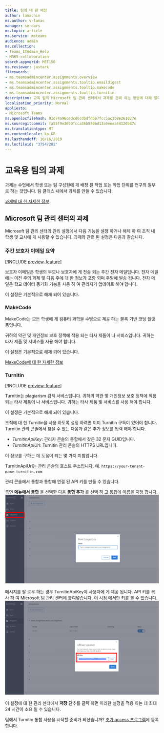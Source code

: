 ```yaml
---
title: 팀에 대 한 배정
author: lanachin
ms.author: v-lanac
manager: serdars
ms.topic: article
ms.service: msteams
audience: admin
ms.collection:
- Teams_ITAdmin_Help
- M365-collaboration
search.appverid: MET150
ms.reviewer: jastark
f1keywords:
- ms.teamsadmincenter.assignments.overview
- ms.teamsadmincenter.assignments.tooltip.emaildigest
- ms.teamsadmincenter.assignments.tooltip.makecode
- ms.teamsadmincenter.assignments.tooltip.turnitin
description: 교육 팀의 Microsoft 팀 관리 센터에서 과제를 관리 하는 방법에 대해 알아봅니다.
localization_priority: Normal
appliesto:
- Microsoft Teams
ms.openlocfilehash: 91d74a96cedcd0cdbdfd6b7fcc5ac1b8e261027e
ms.sourcegitcommit: fa55f9e3690fcca36b530bd13a9eeaa44120b87c
ms.translationtype: MT
ms.contentlocale: ko-KR
ms.lasthandoff: 10/16/2019
ms.locfileid: "37547282"
---
```

# <a name="assignments-in-teams-for-education"></a>교육용 팀의 과제

과제는 수업에서 학생 또는 팀 구성원에 게 배정 된 작업 또는 작업 단위를 연구의 일부로 하는 것입니다. 팀 클래스 내에서 과제를 만들 수 있습니다.

[과제에 대 한 자세한 정보](https://support.office.com/article/microsoft-teams-5aa4431a-8a3c-4aa5-87a6-b6401abea114?ui=en-US&rs=en-IE&ad=IE#ID0EAABAAA=Assignments)

## <a name="assignments-in-the-microsoft-teams-admin-center"></a>Microsoft 팀 관리 센터의 과제

Microsoft 팀 관리 센터의 관리 설정에서 다음 기능을 설정 하거나 해제 하 여 조직 내 학생 및 교사에 게 사용할 수 있습니다. 과제와 관련 된 설정은 다음과 같습니다.

<a name="#bkemaildigest"> </a>
### <a name="weekly-guardian-email-digest"></a>주간 보호자 이메일 요약
[!INCLUDE [preview-feature](../includes/preview-feature.md)]

보호자 이메일은 학생의 부모나 보호자에 게 전송 되는 주간 전자 메일입니다. 전자 메일에는 이전 주의 과제 및 다음 주에 대 한 정보가 포함 되며 주말에 발송 됩니다. 전자 메일은 학교 데이터 동기화 기능을 사용 하 여 관리자가 업데이트 해야 합니다.

이 설정은 기본적으로 해제 되어 있습니다.

<a name="bkmakecode"> </a>
### <a name="makecode"></a>MakeCode
MakeCode는 모든 학생에 게 컴퓨터 과학을 수명으로 제공 하는 블록 기반 코딩 플랫폼입니다. 

귀하의 약관 및 개인정보 보호 정책에 적용 되는 타사 제품이 나 서비스입니다. 귀하는 타사 제품 및 서비스를 사용 해야 합니다.

이 설정은 기본적으로 해제 되어 있습니다.

[MakeCode에 대 한 자세한 정보](https://www.microsoft.com/makecode)

<a name="#turnitin"> </a>
### <a name="turnitin"></a>Turnitin
[!INCLUDE [preview-feature](../includes/preview-feature.md)]

Turnitin는 plagiarism 검색 서비스입니다. 귀하의 약관 및 개인정보 보호 정책에 적용 되는 타사 제품이 나 서비스입니다. 귀하는 타사 제품 및 서비스를 사용 해야 합니다.

이 설정은 기본적으로 해제 되어 있습니다.

조직에 대 한 Turnitin을 사용 하도록 설정 하려면 이미 Turnitin 구독이 있어야 합니다. Turnitin 관리 콘솔에서 찾을 수 있는 다음과 같은 추가 정보를 입력 해야 합니다.

  * _TurnitinApiKey_: 관리자 콘솔의 통합에서 찾은 32 문자 GUID입니다.
  * _TurnitinApiUrl_: Turnitin 관리 콘솔의 HTTPS URL입니다.

이 정보를 구하는 데 도움이 되는 몇 가지 지침입니다.

TurnitinApiUrl는 관리 콘솔의 호스트 주소입니다.
예. `https://your-tenant-name.turnitin.com`

관리 콘솔에서 통합과 통합에 연결 된 API 키를 만들 수 있습니다.

측면 **메뉴에서 통합** 을 선택한 다음 **통합 추가** 를 선택 하 고 통합에 이름을 지정 합니다.
![새 통합 추가를 보여주는 스크린샷](./educationImages/Assignments_mopo_turnitin2.png)

메시지를 팔 로우 하는 경우 TurnitinApiKey이 사용자에 게 제공 됩니다. API 키를 복사 하 여 Microsoft 팀 관리 센터에 붙여넣습니다.  이 시점 에서만 키를 볼 수 있습니다.
![API 키 복사를 보여 주는 스크린샷](./educationImages/Assignments_mopo_turnitin3.png)

이 설정에 대 한 관리 센터에서 **저장** 단추를 클릭 하면 이러한 설정을 적용 하는 데 최대 24 시간이 소요 될 수 있습니다.

팀에서 Turnitin 통합 사용을 시작할 준비가 되셨습니까? [초기 access 프로그램](https://www.turnitin.com/products/feedback-studio/microsoft-teams-integration)에 등록 합니다.
